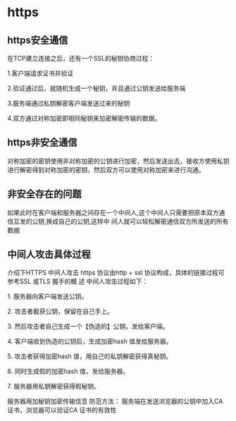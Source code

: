# https

## https安全通信

在TCP建立连接之后，还有一个SSL的秘钥协商过程：

1.客户端请求证书并验证

2.验证通过后，就随机生成一个秘钥，并且通过公钥发送给服务端

3.服务端通过私钥解密客户端发送过来的秘钥

4.双方通过对称加密即相同秘钥来加密解密传输的数据。

## https非安全通信

对称加密的密钥使⽤⾮对称加密的公钥进⾏加密，然后发送出去，接收⽅使⽤私钥进⾏解密得到对称加密的密钥，然后双⽅可以使⽤对称加密来进⾏沟通。

## 非安全存在的问题

如果此时在客户端和服务器之间存在⼀个中间⼈,这个中间⼈只需要把原本双⽅通信互发的公钥,换成⾃⼰的公钥,这样中 间⼈就可以轻松解密通信双⽅所发送的所有数据

## 中间人攻击具体过程

介绍下HTTPS 中间人攻击 https 协议由http + ssl 协议构成，具体的链接过程可参考SSL 或TLS 握手的概 述 中间人攻击过程如下：&#x20;

1\. 服务器向客户端发送公钥。

&#x20;2\. 攻击者截获公钥，保留在自己手上。&#x20;

3\. 然后攻击者自己生成一个【伪造的】公钥，发给客户端。&#x20;

4\. 客户端收到伪造的公钥后，生成加密hash 值发给服务器。&#x20;

5\. 攻击者获得加密hash 值，用自己的私钥解密获得真秘钥。&#x20;

6\. 同时生成假的加密hash 值，发给服务器。

&#x20;7\. 服务器用私钥解密获得假秘钥。

&#x20;服务器用加秘钥加密传输信息 防范方法： 服务端在发送浏览器的公钥中加入CA 证书，浏览器可以验证CA 证书的有效性
